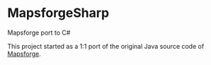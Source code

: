 # MapsforgeSharp
Mapsforge port to C#

This project started as a 1:1 port of the original Java source code of [Mapsforge](https://github.com/mapsforge/mapsforge).
